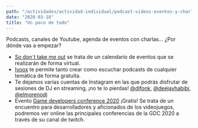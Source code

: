 ```yaml
---
path: "/actividades/actividad-individual/podcast-videos-eventos-y-charlas"
date: "2020-03-18"
title: "Un poco de todo"
---
```


Podcasts, canales de Youtube, agenda de eventos con charlas... ¿Por dónde vas a empezar?

- [So don´t take me out](https://www.notion.so/So-don-t-take-me-out-3fd57cd54ca44faabda7dff71548fac6) se trata de un calendario de eventos que se realizarán de forma virtual.
- [Ivoox](https://www.ivoox.com/) te permite tanto crear como escuchar podcasts de cualquier temática de forma gratuita.
- Te dejamos varias cuentas de Instagram en las que podrás disfrutar de sesiones de DJ en streaming, ¡no te lo pierdas! [@djfonk](https://www.instagram.com/djfonk/), [@deejayhabibi](https://www.instagram.com/deejayhabibi/), [@elmorenodj](https://www.instagram.com/elmorenodj/)
- Evento [Game developers conference 2020](https://m.twitch.tv/gdc/profile) ¡Gratis! Se trata de un encuentro para desarrolladores y aficionados de los videojuegos, podremos ver online las principales conferencias de la GDC 2020 a través de su canal de twitch.
